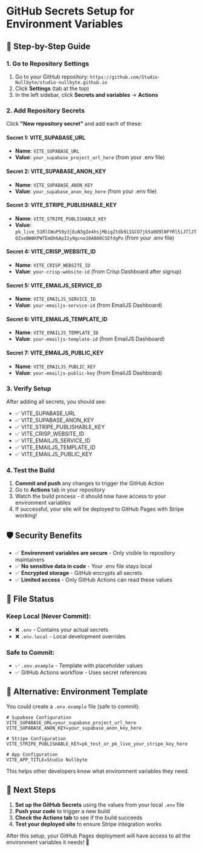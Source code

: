 # GitHub Secrets Setup for Environment Variables

## 🔐 **Step-by-Step Guide**

### 1. Go to Repository Settings
1. Go to your GitHub repository: `https://github.com/Studio-Nullbyte/studio-nullbyte.github.io`
2. Click **Settings** (tab at the top)
3. In the left sidebar, click **Secrets and variables** → **Actions**

### 2. Add Repository Secrets
Click **"New repository secret"** and add each of these:

#### Secret 1: VITE_SUPABASE_URL
- **Name**: `VITE_SUPABASE_URL`
- **Value**: `your_supabase_project_url_here` (from your .env file)

#### Secret 2: VITE_SUPABASE_ANON_KEY  
- **Name**: `VITE_SUPABASE_ANON_KEY`
- **Value**: `your_supabase_anon_key_here` (from your .env file)

#### Secret 3: VITE_STRIPE_PUBLISHABLE_KEY
- **Name**: `VITE_STRIPE_PUBLISHABLE_KEY`  
- **Value**: `pk_live_51RlCWuP59y3jEuN3gIe4hsjMbigZtdb9iIGCO7jk5a0O9lNFYRl5iJTlJTOZseBW8KPWTEmQh6ApI2y9gcno10A800CSEfdgPo` (from your .env file)

#### Secret 4: VITE_CRISP_WEBSITE_ID
- **Name**: `VITE_CRISP_WEBSITE_ID`
- **Value**: `your-crisp-website-id` (from Crisp Dashboard after signup)

#### Secret 5: VITE_EMAILJS_SERVICE_ID
- **Name**: `VITE_EMAILJS_SERVICE_ID`
- **Value**: `your-emailjs-service-id` (from EmailJS Dashboard)

#### Secret 6: VITE_EMAILJS_TEMPLATE_ID
- **Name**: `VITE_EMAILJS_TEMPLATE_ID`
- **Value**: `your-emailjs-template-id` (from EmailJS Dashboard)

#### Secret 7: VITE_EMAILJS_PUBLIC_KEY
- **Name**: `VITE_EMAILJS_PUBLIC_KEY`
- **Value**: `your-emailjs-public-key` (from EmailJS Dashboard)

### 3. Verify Setup
After adding all secrets, you should see:
- ✅ VITE_SUPABASE_URL
- ✅ VITE_SUPABASE_ANON_KEY  
- ✅ VITE_STRIPE_PUBLISHABLE_KEY
- ✅ VITE_CRISP_WEBSITE_ID
- ✅ VITE_EMAILJS_SERVICE_ID
- ✅ VITE_EMAILJS_TEMPLATE_ID
- ✅ VITE_EMAILJS_PUBLIC_KEY

### 4. Test the Build
1. **Commit and push** any changes to trigger the GitHub Action
2. Go to **Actions** tab in your repository
3. Watch the build process - it should now have access to your environment variables
4. If successful, your site will be deployed to GitHub Pages with Stripe working!

## 🛡️ **Security Benefits**

- ✅ **Environment variables are secure** - Only visible to repository maintainers
- ✅ **No sensitive data in code** - Your .env file stays local
- ✅ **Encrypted storage** - GitHub encrypts all secrets
- ✅ **Limited access** - Only GitHub Actions can read these values

## 📁 **File Status**

### Keep Local (Never Commit):
- ❌ `.env` - Contains your actual secrets
- ❌ `.env.local` - Local development overrides

### Safe to Commit:
- ✅ `.env.example` - Template with placeholder values
- ✅ GitHub Actions workflow - Uses secret references

## 🔧 **Alternative: Environment Template**

You could create a `.env.example` file (safe to commit):

```properties
# Supabase Configuration
VITE_SUPABASE_URL=your_supabase_project_url_here
VITE_SUPABASE_ANON_KEY=your_supabase_anon_key_here

# Stripe Configuration  
VITE_STRIPE_PUBLISHABLE_KEY=pk_test_or_pk_live_your_stripe_key_here

# App Configuration
VITE_APP_TITLE=Studio Nullbyte
```

This helps other developers know what environment variables they need.

## 🚀 **Next Steps**

1. **Set up the GitHub Secrets** using the values from your local `.env` file
2. **Push your code** to trigger a new build
3. **Check the Actions tab** to see if the build succeeds
4. **Test your deployed site** to ensure Stripe integration works

After this setup, your GitHub Pages deployment will have access to all the environment variables it needs! 🎉
